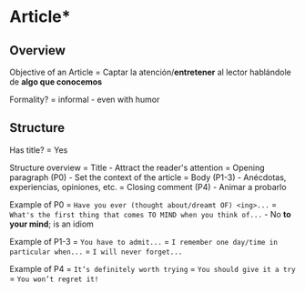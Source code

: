 # Article*

## Overview

Objective of an Article
    = Captar la atención/**entretener** al lector hablándole de **algo que conocemos**

Formality?
    = informal - even with humor

## Structure

Has title? = Yes

Structure overview
    = Title
        - Attract the reader's attention
    = Opening paragraph (P0)
        - Set the context of the article
    = Body (P1-3)
        - Anécdotas, experiencias, opiniones, etc.
    = Closing comment (P4)
        - Animar a probarlo

Example of P0
    = `Have you ever (thought about/dreamt OF) <ing>...`
    = `What's the first thing that comes TO MIND when you think of...` - No **to your mind**; is an idiom

Example of P1-3
    = `You have to admit...`
    = `I remember one day/time in particular when...`
    = `I will never forget...`

Example of P4
    = `It’s definitely worth trying`
    = `You should give it a try`
    = `You won’t regret it!`
